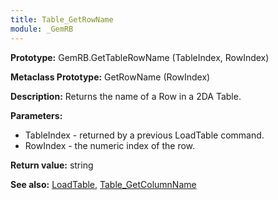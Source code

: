 ```yaml
---
title: Table_GetRowName
module: _GemRB
---
```


**Prototype:** GemRB.GetTableRowName (TableIndex, RowIndex)

**Metaclass Prototype:** GetRowName (RowIndex)

**Description:** Returns the name of a Row in a 2DA Table.

**Parameters:**
  * TableIndex - returned by a previous LoadTable command.
  * RowIndex - the numeric index of the row.

**Return value:** string

**See also:** [LoadTable](LoadTable.md), [Table_GetColumnName](Table_GetColumnName.md)
